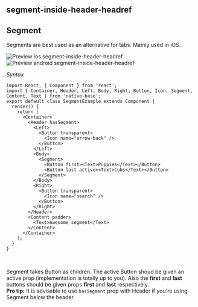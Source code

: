 ## segment-inside-header-headref
## Segment

Segments are best used as an alternative for tabs. Mainly used in iOS.

![Preview ios segment-inside-header-headref](https://raw.githubusercontent.com/GeekyAnts/NativeBase-KitchenSink/v2.5.0/screenshots/ios/segment-inside-header.gif)
![Preview android segment-inside-header-headref](https://raw.githubusercontent.com/GeekyAnts/NativeBase-KitchenSink/v2.5.0/screenshots/android/segment-inside-header.gif)

*Syntax*

<pre class="line-numbers"><code class="language-jsx">import React, { Component } from 'react';
import { Container, Header, Left, Body, Right, Button, Icon, Segment, Content, Text } from 'native-base';
​export default class SegmentExample extends Component {
  render() {
    return (
      &lt;Container>
        &lt;Header hasSegment>
          &lt;Left>
            &lt;Button transparent>
              &lt;Icon name="arrow-back" />
            &lt;/Button>
          &lt;/Left>
          &lt;Body>
            &lt;Segment>
              &lt;Button first>&lt;Text>Puppies&lt;/Text>&lt;/Button>
              &lt;Button last active>&lt;Text>Cubs&lt;/Text>&lt;/Button>
            &lt;/Segment>
          &lt;/Body>
          &lt;Right>
            &lt;Button transparent>
              &lt;Icon name="search" />
            &lt;/Button>
          &lt;/Right>
        &lt;/Header>
        &lt;Content padder>
          &lt;Text>Awesome segment&lt;/Text>
        &lt;/Content>
      &lt;/Container>
    );
  }
}</code></pre><br />

Segment takes Button as children. The active Button shoud be given an active prop (implementation is totally up to you).
Also the **first** and **last** buttons should be given props **first** and **last** respectively.<br />
**Pro tip:** It is advisable to use <code>hasSegment</code> prop with Header if you're using Segment below the header.